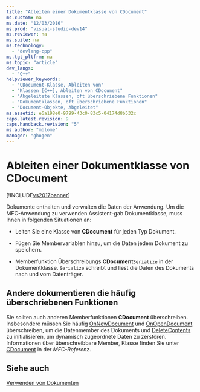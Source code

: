 ```yaml
---
title: "Ableiten einer Dokumentklasse von CDocument"
ms.custom: na
ms.date: "12/03/2016"
ms.prod: "visual-studio-dev14"
ms.reviewer: na
ms.suite: na
ms.technology: 
  - "devlang-cpp"
ms.tgt_pltfrm: na
ms.topic: "article"
dev_langs: 
  - "C++"
helpviewer_keywords: 
  - "CDocument-Klasse, Ableiten von"
  - "Klassen [C++], Ableiten von CDocument"
  - "Abgeleitete Klassen, oft überschriebene Funktionen"
  - "Dokumentklassen, oft überschriebene Funktionen"
  - "Document-Objekte, Abgeleitet"
ms.assetid: e6a198e0-9799-43c0-83c5-04174d8b532c
caps.latest.revision: 9
caps.handback.revision: "5"
ms.author: "mblome"
manager: "ghogen"
---
```

# Ableiten einer Dokumentklasse von CDocument
[!INCLUDE[vs2017banner](../assembler/inline/includes/vs2017banner.md)]

Dokumente enthalten und verwalten die Daten der Anwendung.  Um die MFC\-Anwendung zu verwenden Assistent\-gab Dokumentklasse, muss Ihnen in folgenden Situationen an:  
  
-   Leiten Sie eine Klasse von **CDocument** für jeden Typ Dokument.  
  
-   Fügen Sie Membervariablen hinzu, um die Daten jedem Dokument zu speichern.  
  
-   Memberfunktion Überschreibungs **CDocument**`Serialize` in der Dokumentklasse.  `Serialize` schreibt und liest die Daten des Dokuments nach und vom Datenträger.  
  
## Andere dokumentieren die häufig überschriebenen Funktionen  
 Sie sollten auch anderen Memberfunktionen **CDocument** überschreiben.  Insbesondere müssen Sie häufig [OnNewDocument](../Topic/CDocument::OnNewDocument.md) und [OnOpenDocument](../Topic/CDocument::OnOpenDocument.md) überschreiben, um die Datenmember des Dokuments und [DeleteContents](../Topic/CDocument::DeleteContents.md) zu initialisieren, um dynamisch zugeordnete Daten zu zerstören.  Informationen über überschreibbare Member, Klasse finden Sie unter [CDocument](../mfc/reference/cdocument-class.md) in der *MFC\-Referenz*.  
  
## Siehe auch  
 [Verwenden von Dokumenten](../mfc/using-documents.md)